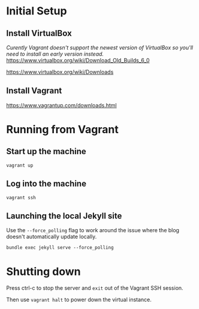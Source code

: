 # Initial Setup

## Install VirtualBox

_Curently Vagrant doesn't support the newest version of VirtualBox so you'll need to install an early version instead._ https://www.virtualbox.org/wiki/Download_Old_Builds_6_0

https://www.virtualbox.org/wiki/Downloads

## Install Vagrant

https://www.vagrantup.com/downloads.html

# Running from Vagrant

## Start up the machine
`vagrant up`

## Log into the machine
`vagrant ssh`

## Launching the local Jekyll site

Use the `--force_polling` flag to work around the issue where the blog doesn't automatically update locally.

`bundle exec jekyll serve --force_polling`

# Shutting down

Press ctrl-c to stop the server and `exit` out of the Vagrant SSH session.

Then use `vagrant halt` to power down the virtual instance.
